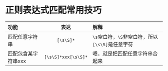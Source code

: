 # 正则表达式匹配常用技巧

| 功能 | 表达 | 解释 |
| :-----| :----: | :---- |
| 匹配任意字符串 | `[\s\S]*` | `\s`空白符，`\S`非空白符，所以`[\s\S]`是任意字符 |
| 匹配包含某字符串xxx | `[\s\S]*xxx[\s\S]*` | 嗯，就是把匹配任意字符串合起来 |

